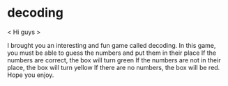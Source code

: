 # decoding

< Hi guys >
 
I brought you an interesting and fun game called decoding.
In this game, you must be able to guess the numbers and put them in their place
If the numbers are correct, the box will turn green
If the numbers are not in their place, the box will turn yellow
If there are no numbers, the box will be red.
Hope you enjoy.

